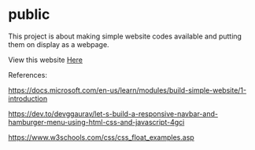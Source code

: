 # public
This project is about making simple website codes available and putting them on display as a webpage.

View this website <a href="https://dev.rebekahflora.com/about.html">Here</a>

References:

<a href="https://docs.microsoft.com/en-us/learn/modules/build-simple-website/1-introduction">https://docs.microsoft.com/en-us/learn/modules/build-simple-website/1-introduction</a>

<a href="https://dev.to/devggaurav/let-s-build-a-responsive-navbar-and-hamburger-menu-using-html-css-and-javascript-4gci">https://dev.to/devggaurav/let-s-build-a-responsive-navbar-and-hamburger-menu-using-html-css-and-javascript-4gci</a>

<a href="https://www.w3schools.com/css/css_float_examples.asp">https://www.w3schools.com/css/css_float_examples.asp</a>
